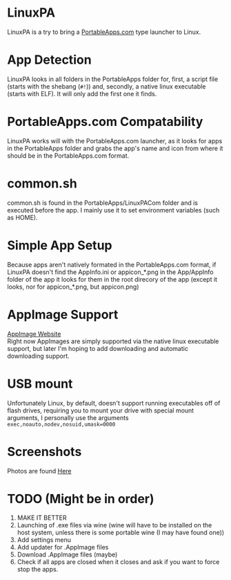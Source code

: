 # LinuxPA
LinuxPA is a try to bring a [PortableApps.com](http://portableapps.com) type launcher to Linux.  

# App Detection
LinuxPA looks in all folders in the PortableApps folder for, first, a script file (starts with the shebang (`#!`)) and, secondly, a native linux executable (starts with ELF). It will only add the first one it finds.  

# PortableApps.com Compatability
LinuxPA works will with the PortableApps.com launcher, as it looks for apps in the PortableApps folder and grabs the app's name and icon from where it should be in the PortableApps.com format.  

# common.sh
common.sh is found in the PortableApps/LinuxPACom folder and is executed before the app. I mainly use it to set environment variables (such as HOME).  

# Simple App Setup
Because apps aren't natively formated in the PortableApps.com format, if LinuxPA doesn't find the AppInfo.ini or appicon_\*.png in the App/AppInfo folder of the app it looks for them in the root direcory of the app (except it looks, nor for appicon_\*.png, but appicon.png)  

# AppImage Support
[AppImage Website](http://appimage.org)  
Right now AppImages are simply supported via the native linux executable support, but later I'm hoping to add downloading and automatic downloading support.  

# USB mount
Unfortunately Linux, by default, doesn't support running executables off of flash drives, requiring you to mount your drive with special mount arguments, I personally use the arguments `exec,noauto,nodev,nosuid,umask=0000`  

# Screenshots
Photos are found [Here](https://goo.gl/photos/VtBUL6DyZTMidj5n6)

# TODO (Might be in order)
1. MAKE IT BETTER  
1. Launching of .exe files via wine (wine will have to be installed on the host system, unless there is some portable wine (I may have found one))  
1. Add settings menu  
1. Add updater for .AppImage files  
1. Download .AppImage files (maybe)  
1. Check if all apps are closed when it closes and ask if you want to force stop the apps.  
